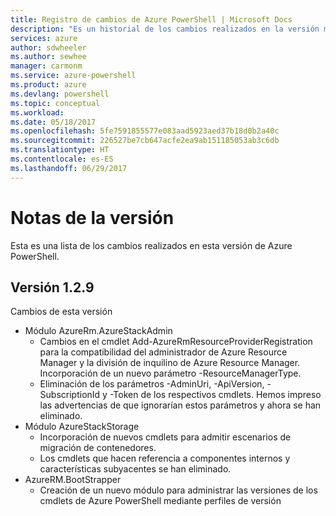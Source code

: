 ```yaml
---
title: Registro de cambios de Azure PowerShell | Microsoft Docs
description: "Es un historial de los cambios realizados en la versión más reciente de Azure PowerShell."
services: azure
author: sdwheeler
ms.author: sewhee
manager: carmonm
ms.service: azure-powershell
ms.product: azure
ms.devlang: powershell
ms.topic: conceptual
ms.workload: 
ms.date: 05/18/2017
ms.openlocfilehash: 5fe7591855577e083aad5923aed37b18d0b2a40c
ms.sourcegitcommit: 226527be7cb647acfe2ea9ab151185053ab3c6db
ms.translationtype: HT
ms.contentlocale: es-ES
ms.lasthandoff: 06/29/2017
---
```

# <a name="release-notes"></a>Notas de la versión

Esta es una lista de los cambios realizados en esta versión de Azure PowerShell.

## <a name="version-129"></a>Versión 1.2.9

Cambios de esta versión

* Módulo AzureRm.AzureStackAdmin
    + Cambios en el cmdlet Add-AzureRmResourceProviderRegistration para la compatibilidad del administrador de Azure Resource Manager y la división de inquilino de Azure Resource Manager. Incorporación de un nuevo parámetro -ResourceManagerType.
    + Eliminación de los parámetros -AdminUri, -ApiVersion, -SubscriptionId y -Token de los respectivos cmdlets. Hemos impreso las advertencias de que ignorarían estos parámetros y ahora se han eliminado.
* Módulo AzureStackStorage
    + Incorporación de nuevos cmdlets para admitir escenarios de migración de contenedores.
    + Los cmdlets que hacen referencia a componentes internos y características subyacentes se han eliminado.
* AzureRM.BootStrapper
    + Creación de un nuevo módulo para administrar las versiones de los cmdlets de Azure PowerShell mediante perfiles de versión